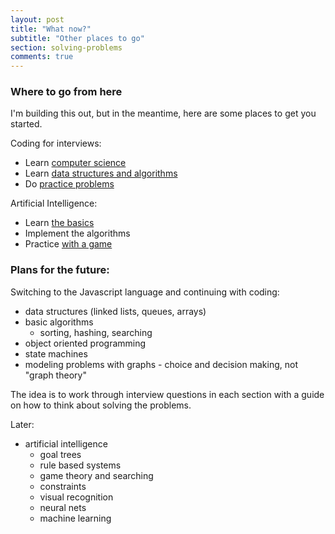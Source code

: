 ```yaml
---
layout: post
title: "What now?"
subtitle: "Other places to go"
section: solving-problems
comments: true
---
```


### Where to go from here

I'm building this out, but in the meantime, here are some places to get you started.

Coding for interviews:
  * Learn [computer science](https://ocw.mit.edu/courses/electrical-engineering-and-computer-science/6-001-structure-and-interpretation-of-computer-programs-spring-2005/video-lectures/)
  * Learn [data structures and algorithms](https://ocw.mit.edu/courses/electrical-engineering-and-computer-science/6-006-introduction-to-algorithms-fall-2011/lecture-videos/)
  * Do [practice problems](http://codewars.com/)

Artificial Intelligence:
  * Learn [the basics](https://ocw.mit.edu/courses/electrical-engineering-and-computer-science/6-034-artificial-intelligence-fall-2010/lecture-videos/)
  * Implement the algorithms
  * Practice [with a game](http://www.screeps.com)


### Plans for the future:

Switching to the Javascript language and continuing with coding:

  * data structures (linked lists, queues, arrays)
  * basic algorithms
    * sorting, hashing, searching
  * object oriented programming
  * state machines
  * modeling problems with graphs - choice and decision making, not "graph theory"

The idea is to work through interview questions in each section with a guide on how to think about solving the problems.

Later:

* artificial intelligence
	* goal trees
	* rule based systems
	* game theory and searching
	* constraints
	* visual recognition
	* neural nets
	* machine learning

